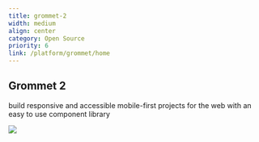 ```yaml
---
title: grommet-2
width: medium
align: center
category: Open Source
priority: 6
link: /platform/grommet/home
---
```

## Grommet 2

build responsive and accessible mobile-first projects for the web with an easy to use component library

![](/img/monster.png)